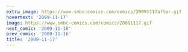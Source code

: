 ```yaml
---
extra_image: https://www.smbc-comics.com/comics/20091117after.gif
hovertext: '2009-11-17'
image: https://www.smbc-comics.com/comics/20091117.gif
next_comic: '2009-11-18'
prev_comic: '2009-11-16'
title: '2009-11-17'
---
```


